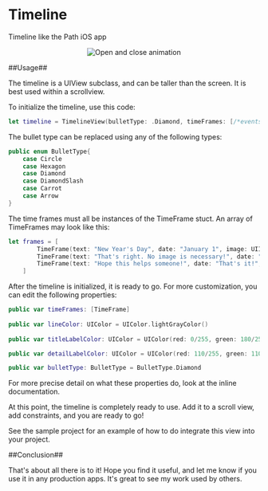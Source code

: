 Timeline
========

Timeline like the Path iOS app

<p align="center"><img title="Open and close animation" src="https://github.com/edekhayser/Timeline/blob/master/Screenshot.png"/></p>

##Usage##

The timeline is a UIView subclass, and can be taller than the screen. It is best used within a scrollview.

To initialize the timeline, use this code:

```swift
let timeline = TimelineView(bulletType: .Diamond, timeFrames: [/*events*/])
```

The bullet type can be replaced using any of the following types:

```swift
public enum BulletType{
	case Circle
	case Hexagon
	case Diamond
	case DiamondSlash
	case Carrot
	case Arrow
}
```

The time frames must all be instances of the TimeFrame stuct. An array of TimeFrames may look like this:

```swift
let frames = [
		TimeFrame(text: "New Year's Day", date: "January 1", image: UIImage(named: "fireworks.jpeg")),
		TimeFrame(text: "That's right. No image is necessary!", date: "No image?", image: nil),
		TimeFrame(text: "Hope this helps someone!", date: "That's it!", image: nil)
	]
```
			
After the timeline is initialized, it is ready to go. For more customization, you can edit the following properties:

```swift
public var timeFrames: [TimeFrame]
  
public var lineColor: UIColor = UIColor.lightGrayColor()
	
public var titleLabelColor: UIColor = UIColor(red: 0/255, green: 180/255, blue: 160/255, alpha: 1)

public var detailLabelColor: UIColor = UIColor(red: 110/255, green: 110/255, blue: 110/255, alpha: 1)

public var bulletType: BulletType = BulletType.Diamond
```

For more precise detail on what these properties do, look at the inline documentation.

At this point, the timeline is completely ready to use. Add it to a scroll view, add constraints, and you are ready to go!

See the sample project for an example of how to do integrate this view into your project.

##Conclusion##

That's about all there is to it! Hope you find it useful, and let me know if you use it in any production apps. It's great to see my work used by others.
